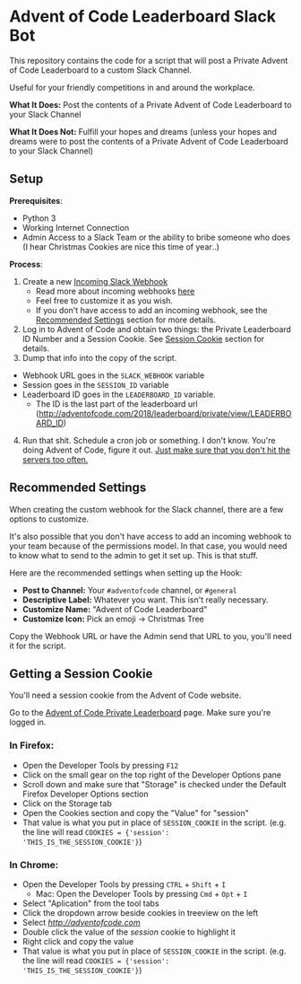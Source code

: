 # Advent of Code Leaderboard Slack Bot

This repository contains the code for a script that will post a Private Advent of Code Leaderboard to a custom Slack Channel.

Useful for your friendly competitions in and around the workplace.

**What It Does:** Post the contents of a Private Advent of Code Leaderboard to your Slack Channel

**What It Does Not:** Fulfill your hopes and dreams (unless your hopes and dreams were to post the contents of a Private Advent of Code Leaderboard to your Slack Channel)

## Setup
**Prerequisites**:
- Python 3
- Working Internet Connection
- Admin Access to a Slack Team or the ability to bribe someone who does (I hear Christmas Cookies are nice this time of year‥)

**Process**:

1. Create a new [Incoming Slack Webhook](https://my.slack.com/services/new/incoming-webhook/)
    - Read more about incoming webhooks [here](https://api.slack.com/incoming-webhooks)
    - Feel free to customize it as you wish.
    - If you don't have access to add an incoming webhook, see the [Recommended Settings](#recommended-settings) section for more details.
2. Log in to Advent of Code and obtain two things: the Private Leaderboard ID Number and a Session Cookie.
See [Session Cookie](#getting-a-session-cookie) section for details.
3. Dump that info into the copy of the script.
  - Webhook URL goes in the `SLACK_WEBHOOK` variable
  - Session goes in the `SESSION_ID` variable
  - Leaderboard ID goes in the `LEADERBOARD_ID` variable.
    - The ID is the last part of the leaderboard url (http://adventofcode.com/2018/leaderboard/private/view/LEADERBOARD_ID)
4. Run that shit. Schedule a cron job or something. I don't know. You're doing Advent of Code, figure it out. [Just make sure that you don't hit the servers too often.](https://www.reddit.com/r/adventofcode/comments/7gy2y3/remember_please_limit_automated_http_requests/)

## Recommended Settings
When creating the custom webhook for the Slack channel, there are a few options to customize.

It's also possible that you don't have access to add an incoming webhook to your team because of the permissions model. In that case, you would need to know what to send to the admin to get it set up. This is that stuff.

Here are the recommended settings when setting up the Hook:
- **Post to Channel:** Your `#adventofcode` channel, or `#general`
- **Descriptive Label:** Whatever you want. This isn't really necessary.
- **Customize Name:** "Advent of Code Leaderboard"
- **Customize Icon:** Pick an emoji → Christmas Tree

Copy the Webhook URL or have the Admin send that URL to you, you'll need it for the script.

## Getting a Session Cookie
You'll need a session cookie from the Advent of Code website.

Go to the [Advent of Code Private Leaderboard](http://adventofcode.com/2018/leaderboard/private) page. Make sure you're logged in.

### In Firefox:
- Open the Developer Tools by pressing `F12`
- Click on the small gear on the top right of the Developer Options pane
- Scroll down and make sure that "Storage" is checked under the Default Firefox Developer Options section
- Click on the Storage tab
- Open the Cookies section and copy the "Value" for "session"
- That value is what you put in place of `SESSION_COOKIE` in the script. (e.g. the line will read `COOKIES = {'session': 'THIS_IS_THE_SESSION_COOKIE'}`)

### In Chrome:
- Open the Developer Tools by pressing `CTRL` + `Shift` + `I`
    - Mac: Open the Developer Tools by pressing `Cmd` + `Opt` + `I`
- Select "Aplication" from the tool tabs
- Click the dropdown arrow beside cookies in treeview on the left
- Select *http://adventofcode.com*
- Double click the value of the *session* cookie to highlight it
- Right click and copy the value
- That value is what you put in place of `SESSION_COOKIE` in the script. (e.g. the line will read `COOKIES = {'session': 'THIS_IS_THE_SESSION_COOKIE'}`)
